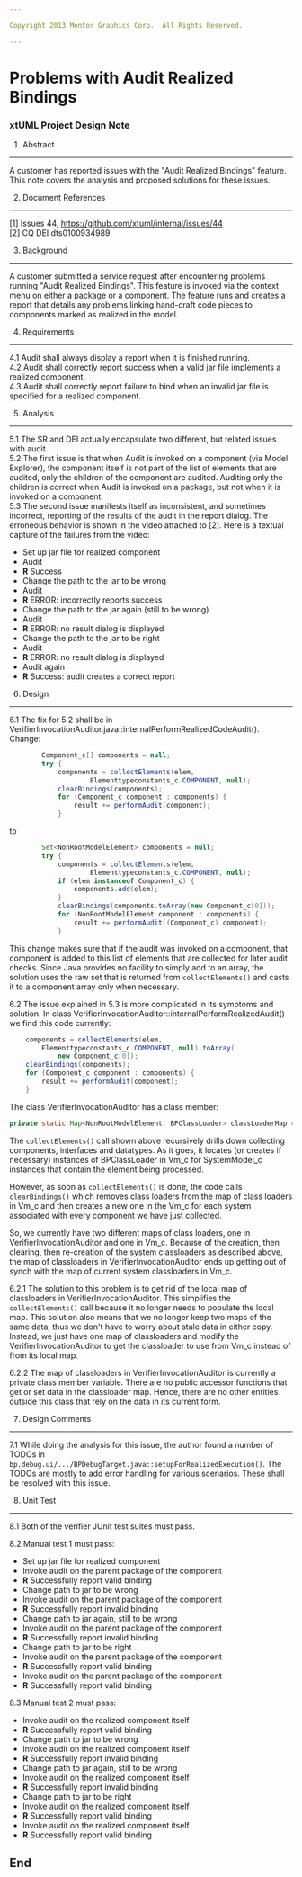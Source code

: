 ```yaml
---

Copyright 2013 Mentor Graphics Corp.  All Rights Reserved.

---
```


# Problems with Audit Realized Bindings
### xtUML Project Design Note


1. Abstract
-----------
A customer has reported issues with the "Audit Realized Bindings" feature.  This
note covers the analysis and proposed solutions for these issues.

2. Document References
----------------------
[1] Issues 44, https://github.com/xtuml/internal/issues/44  
[2] CQ DEI dts0100934989  

3. Background
-------------
A customer submitted a service request after encountering problems running 
"Audit Realized Bindings".  This feature is invoked via the context menu on 
either a package or a component.  The feature runs and creates a report that
details any problems linking hand-craft code pieces to components marked as 
realized in the model.

4. Requirements
---------------
4.1  Audit shall always display a report when it is finished running.  
4.2  Audit shall correctly report success when a valid jar file implements a 
  realized component.  
4.3  Audit shall correctly report failure to bind when an invalid jar file is 
  specified for a realized component.  
  
5. Analysis
-----------
5.1  The SR and DEI actually encapsulate two different, but related issues with
  audit.  
5.2  The first issue is that when Audit is invoked on a component (via Model
  Explorer), the component itself is not part of the list of elements that are
  audited, only the children of the component are audited.  Auditing only the 
  children is correct when Audit is invoked on a package, but not when it is
  invoked on a component.  
5.3  The second issue manifests itself as inconsistent, and sometimes incorrect,
  reporting of the results of the audit in the report dialog.  The erroneous 
  behavior is shown in the video attached to [2].  Here is a textual capture of 
  the failures from the video:  
  - Set up jar file for realized component
  - Audit
  - __R__ Success
  - Change the path to the jar to be wrong
  - Audit
  - __R__ ERROR: incorrectly reports success
  - Change the path to the jar again (still to be wrong)
  - Audit
  - __R__ ERROR: no result dialog is displayed
  - Change the path to the jar to be right
  - Audit
  - __R__ ERROR: no result dialog is displayed
  - Audit again
  - __R__ Success: audit creates a correct report

6. Design
---------
6.1  The fix for 5.2 shall be in VerifierInvocationAuditor.java::internalPerformRealizedCodeAudit(). 
  Change:  
  
```java
        Component_c[] components = null;
        try {
            components = collectElements(elem,
                    Elementtypeconstants_c.COMPONENT, null);
            clearBindings(components);
            for (Component_c component : components) {
                result += performAudit(component);
            }
```  

to  

```java
        Set<NonRootModelElement> components = null;
        try {
            components = collectElements(elem,
                    Elementtypeconstants_c.COMPONENT, null);
            if (elem instanceof Component_c) {
                components.add(elem);
            }
            clearBindings(components.toArray(new Component_c[0]));
            for (NonRootModelElement component : components) {
                result += performAudit((Component_c) component);
            }
```  

  This change makes sure that if the audit was invoked on a component, that 
  component is added to this list of elements that are collected for later 
  audit checks.  Since Java provides no facility to simply add to an array, the
  solution uses the raw set that is returned from ``` collectElements() ```
  and casts it to a component array only when necessary.    
  
6.2  The issue explained in 5.3 is more complicated in its symptoms and 
  solution.  In class VerifierInvocationAuditor::internalPerformRealizedAudit() 
  we find this code currently:

```java
    components = collectElements(elem,
        Elementtypeconstants_c.COMPONENT, null).toArray(
            new Component_c[0]);
    clearBindings(components);                      
    for (Component_c component : components) {
        result += performAudit(component);
    }
```

  The class VerifierInvocationAuditor has a class member:

```java
private static Map<NonRootModelElement, BPClassLoader> classLoaderMap = new HashMap<NonRootModelElement, BPClassLoader>();
```

  The ```collectElements()``` call shown above recursively drills down 
  collecting components, interfaces and datatypes.  As it goes, it locates (or 
  creates if necessary) instances of BPClassLoader in Vm_c for SystemModel_c 
  instances that contain the element being processed.  

  However, as soon as ```collectElements()``` is done, the code calls 
  ```clearBindings()``` which removes class loaders from the map of class 
  loaders in Vm_c and then creates a new one in the Vm_c for each system 
  associated with every component we have just collected.  

  So, we currently have two different maps of class loaders, one in 
  VerifierInvocationAuditor and one in Vm_c.  Because of the creation, then 
  clearing, then re-creation of the system classloaders as described above, 
  the map of classloaders in VerifierInvocationAuditor ends up getting out of
  synch with the map of current system classloaders in Vm_c.  

6.2.1  The solution to this problem is to get rid of the local map of 
  classloaders in VerifierInvocationAuditor.  This simplifies the 
  ```collectElements()``` call because it no longer needs to populate the local
  map.  This solution also means that we no longer keep two maps of the same
  data, thus we don't have to worry about stale data in either copy.  Instead, 
  we just have one map of classloaders and modify the VerifierInvocationAuditor 
  to get the classloader to use from Vm_c instead of from its local map.    

6.2.2  The map of classloaders in VerifierInvocationAuditor is currently a 
  private class member variable.  There are no public accessor functions that 
  get or set data in the classloader map.  Hence, there are no other entities 
  outside this class that rely on the data in its current form.  

7. Design Comments
------------------
7.1  While doing the analysis for this issue, the author found a number of TODOs
  in ```bp.debug.ui/.../BPDebugTarget.java::setupForRealizedExecution()```. 
  The TODOs are mostly to add error handling for various scenarios.  These shall
  be resolved with this issue.

8. Unit Test
------------
8.1  Both of the verifier JUnit test suites must pass.  
  
8.2  Manual test 1 must pass:  
  - Set up jar file for realized component
  - Invoke audit on the parent package of the component
  - __R__ Successfully report valid binding
  - Change path to jar to be wrong
  - Invoke audit on the parent package of the component
  - __R__ Successfully report invalid binding
  - Change path to jar again, still to be wrong
  - Invoke audit on the parent package of the component
  - __R__ Successfully report invalid binding
  - Change path to jar to be right
  - Invoke audit on the parent package of the component
  - __R__ Successfully report valid binding
  - Invoke audit on the parent package of the component
  - __R__ Successfully report valid binding
  
8.3  Manual test 2 must pass:
  - Invoke audit on the realized component itself
  - __R__ Successfully report valid binding
  - Change path to jar to be wrong
  - Invoke audit on the realized component itself
  - __R__ Successfully report invalid binding
  - Change path to jar again, still to be wrong
  - Invoke audit on the realized component itself
  - __R__ Successfully report invalid binding
  - Change path to jar to be right
  - Invoke audit on the realized component itself
  - __R__ Successfully report valid binding
  - Invoke audit on the realized component itself
  - __R__ Successfully report valid binding
    
End
---

